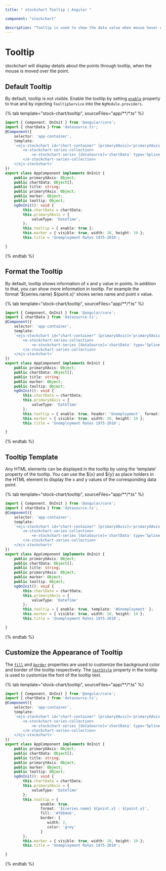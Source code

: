 ```yaml
---
title: " stockchart Tooltip | Angular "

component: "stockchart"

description: "Tooltip is used to show the data value when mouse hover on the stockchart.We can able to customize format,template and appearance."
---
```


# Tooltip

<!-- markdownlint-disable MD036 -->

stockchart will display details about the points through tooltip, when the mouse is moved over the point.

## Default Tooltip

By default, tooltip is not visible. Enable the tooltip by setting
[`enable`](../api/chart/tooltipSettingsModel/) property to true and by injecting `TooltipService`
into the `NgModule.providers`.

{% tab template="stock-chart/tooltip", sourceFiles="app/**/*.ts" %}

```typescript
import { Component, OnInit } from '@angular/core';
import { chartData } from 'datasource.ts';
@Component({
    selector: 'app-container',
    template:
    `<ejs-stockchart id="chart-container" [primaryXAxis]='primaryXAxis'[primaryYAxis]='primaryYAxis' [title]='title' [tooltip]='tooltip'>
        <e-stockchart-series-collection>
            <e-stockchart-series [dataSource]='chartData' type='Spline' xName='date' yName='open' width=2 name='China' [marker]='marker'></e-stockchart-series>
        </e-stockchart-series-collection>
    </ejs-stockchart>`
})
export class AppComponent implements OnInit {
    public primaryXAxis: Object;
    public chartData: Object[];
    public title: string;
    public primaryYAxis: Object;
    public marker: Object;
    public tooltip: Object;
    ngOnInit(): void {
        this.chartData = chartData;
        this.primaryXAxis = {
            valueType: 'DateTime',
        };
        this.tooltip = { enable: true };
        this.marker = { visible: true, width: 10, height: 10 };
        this.title = 'Unemployment Rates 1975-2010';

}
```

{% endtab %}

<!-- markdownlint-disable MD013 -->

## Format the Tooltip

<!-- markdownlint-disable MD013 -->

By default, tooltip shows information of x and y value in points. In addition to that, you can show more
information in tooltip. For example the format '${series.name} ${point.x}' shows series name and point x
value.

{% tab template="stock-chart/tooltip", sourceFiles="app/**/*.ts" %}

```typescript
import { Component, OnInit } from '@angular/core';
import { chartData } from 'datasource.ts';
@Component({
    selector: 'app-container',
    template:
    `<ejs-stockchart id="chart-container" [primaryXAxis]='primaryXAxis'[primaryYAxis]='primaryYAxis' [title]='title' [tooltip]='tooltip'>
        <e-stockchart-series-collection>
            <e-stockchart-series [dataSource]='chartData' type='Spline' xName='date' yName='open' width=2 name='China' [marker]='marker'></e-stockchart-series>
        </e-stockchart-series-collection>
    </ejs-stockchart>`
})
export class AppComponent implements OnInit {
    public primaryXAxis: Object;
    public chartData: Object[];
    public title: string;
    public marker: Object;
    public tooltip: Object;
    ngOnInit(): void {
        this.chartData = chartData;
        this.primaryXAxis = {
            valueType: 'DateTime'
        };
        this.tooltip = { enable: true, header: 'Unemployment', format: '<b>${point.x} : ${point.y}</b>' };
        this.marker = { visible: true, width: 10, height: 10 };
        this.title = 'Unemployment Rates 1975-2010';

}
```

{% endtab %}

<!-- markdownlint-disable MD013 -->

## Tooltip Template

Any HTML elements can be displayed in the tooltip by using the ‘template’ property of the tooltip. You can use the ${x} and ${y} as place holders in the HTML element to display the x and y values of the corresponding data point.

{% tab template="stock-chart/tooltip", sourceFiles="app/**/*.ts" %}

```typescript
import { Component, OnInit } from '@angular/core';
import { chartData } from 'datasource.ts';
@Component({
    selector: 'app-container',
    template:
    `<ejs-stockchart id="chart-container" [primaryXAxis]='primaryXAxis'[primaryYAxis]='primaryYAxis' [title]='title' [tooltip]='tooltip'>
        <e-stockchart-series-collection>
            <e-stockchart-series [dataSource]='chartData' type='Spline' xName='date' yName='open' width=2 name='China' [marker]='marker'></e-stockchart-series>
        </e-stockchart-series-collection>
    </ejs-stockchart>`
})
export class AppComponent implements OnInit {
    public primaryXAxis: Object;
    public chartData: Object[];
    public title: string;
    public primaryYAxis: Object;
    public marker: Object;
    public tooltip: Object;
    ngOnInit(): void {
        this.chartData = chartData;
        this.primaryXAxis = {
            valueType: 'DateTime'
        };
        this.tooltip = { enable: true, template: '#Unemployment' };
        this.marker = { visible: true, width: 10, height: 10 };
        this.title = 'Unemployment Rates 1975-2010';

}
```

{% endtab %}

## Customize the Appearance of Tooltip

The [`fill`](../api/chart/tooltipSettingsModel/#fill) and [`border`](../api/chart/tooltipSettingsModel/#border) properties are used to customize the background color and border of the tooltip respectively. The [`textStyle`](../api/chart/tooltipSettingsModel/#textstyle) property in the tooltip is used to customize the font of the tooltip text.

{% tab template="stock-chart/tooltip", sourceFiles="app/**/*.ts" %}

```typescript
import { Component, OnInit } from '@angular/core';
import { chartData } from 'datasource.ts';
@Component({
    selector: 'app-container',
    template:
    `<ejs-stockchart id="chart-container" [primaryXAxis]='primaryXAxis'[primaryYAxis]='primaryYAxis' [title]='title' [tooltip]='tooltip'>
        <e-stockchart-series-collection>
            <e-stockchart-series [dataSource]='chartData' type='Spline' xName='date' yName='open' width=2 name='China' [marker]='marker'></e-stockchart-series>
        </e-stockchart-series-collection>
    </ejs-stockchart>`
})
export class AppComponent implements OnInit {
    public primaryXAxis: Object;
    public chartData: Object[];
    public title: string;
    public primaryYAxis: Object;
    public marker: Object;
    public tooltip: Object;
    ngOnInit(): void {
        this.chartData = chartData;
        this.primaryXAxis = {
            valueType: 'DateTime'
        };
        this.tooltip = {
                enable: true,
                format: '${series.name} ${point.x} : ${point.y}',
                fill: '#7bb4eb',
                border: {
                   width: 2,
                   color: 'grey'
                }
        };
        this.marker = { visible: true, width: 10, height: 10 };
        this.title = 'Unemployment Rates 1975-2010';

}
```

{% endtab %}
